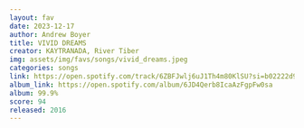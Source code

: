 ```yaml
---
layout: fav
date: 2023-12-17
author: Andrew Boyer
title: VIVID DREAMS
creator: KAYTRANADA, River Tiber
img: assets/img/favs/songs/vivid_dreams.jpeg
categories: songs
link: https://open.spotify.com/track/6ZBFJwlj6uJ1Th4m80KlSU?si=b02222d97b984c7a
album_link: https://open.spotify.com/album/6JD4Qerb8IcaAzFgpFw0sa
album: 99.9%
score: 94
released: 2016
---
```

